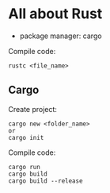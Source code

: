 # All about Rust

- package manager: cargo

Compile code:

```
rustc <file_name>
```

## Cargo

Create project:

```
cargo new <folder_name>
or
cargo init
```

Compile code:

```
cargo run
cargo build
cargo build --release
```
